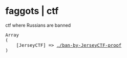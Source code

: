 # faggots | ctf
ctf where Russians are banned

<pre>
Array
(
    [JerseyCTF] => <a href="//sunnycapt.github.io/_notes/faggots/proofs/JerseyCTF.html">./ban-by-JerseyCTF-proof</a>
)
</pre>
